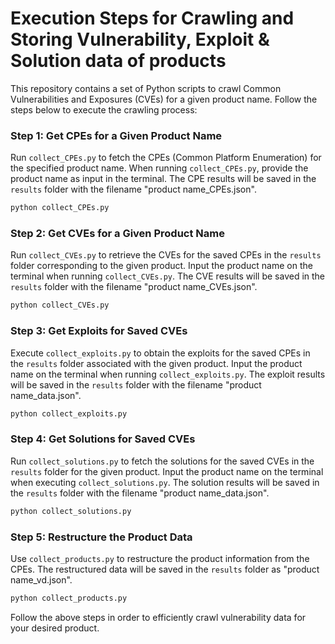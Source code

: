 # Execution Steps for Crawling and Storing Vulnerability, Exploit & Solution data of products

This repository contains a set of Python scripts to crawl Common Vulnerabilities and Exposures (CVEs) for a given product name. Follow the steps below to execute the crawling process:

### Step 1: Get CPEs for a Given Product Name
Run `collect_CPEs.py` to fetch the CPEs (Common Platform Enumeration) for the specified product name. When running `collect_CPEs.py`, provide the product name as input in the terminal. The CPE results will be saved in the `results` folder with the filename "product name_CPEs.json".

```bash
python collect_CPEs.py
```

### Step 2: Get CVEs for a Given Product Name
Run `collect_CVEs.py` to retrieve the CVEs for the saved CPEs in the `results` folder corresponding to the given product. Input the product name on the terminal when running `collect_CVEs.py`. The CVE results will be saved in the `results` folder with the filename "product name_CVEs.json".

```bash
python collect_CVEs.py
```

### Step 3: Get Exploits for Saved CVEs
Execute `collect_exploits.py` to obtain the exploits for the saved CPEs in the `results` folder associated with the given product. Input the product name on the terminal when running `collect_exploits.py`. The exploit results will be saved in the `results` folder with the filename "product name_data.json".

```bash
python collect_exploits.py
```

### Step 4: Get Solutions for Saved CVEs
Run `collect_solutions.py` to fetch the solutions for the saved CVEs in the `results` folder for the given product. Input the product name on the terminal when executing `collect_solutions.py`. The solution results will be saved in the `results` folder with the filename "product name_data.json".

```bash
python collect_solutions.py
```

### Step 5: Restructure the Product Data
Use `collect_products.py` to restructure the product information from the CPEs. The restructured data will be saved in the `results` folder as "product name_vd.json".

```bash
python collect_products.py
```

Follow the above steps in order to efficiently crawl vulnerability data for your desired product. 
